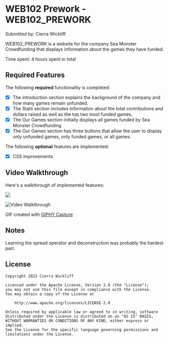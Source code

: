 # WEB102 Prework - WEB102_PREWORK

Submitted by: Cierra Wickliff

WEB102_PREWORK is a website for the company Sea Monster Crowdfunding that displays information about the games they have funded.

Time spent: 4 hours spent in total

## Required Features

The following **required** functionality is completed:

* [x] The introduction section explains the background of the company and how many games remain unfunded.
* [x] The Stats section includes information about the total contributions and dollars raised as well as the top two most funded games.
* [x] The Our Games section initially displays all games funded by Sea Monster Crowdfunding
* [x] The Our Games section has three buttons that allow the user to display only unfunded games, only funded games, or all games.

The following **optional** features are implemented:

* [x] CSS improvements

## Video Walkthrough

Here's a walkthrough of implemented features:

![](https://imgur.com/a/kfqAh19)

<img src='https://imgur.com/a/kfqAh19' title='Video Walkthrough' width='' alt='Video Walkthrough' />

<!-- Replace this with whatever GIF tool you used! -->
GIF created with [GIPHY Capture](https://giphy.com/apps/giphycapture)
<!-- Recommended tools:
[Kap](https://getkap.co/) for macOS
[ScreenToGif](https://www.screentogif.com/) for Windows
[peek](https://github.com/phw/peek) for Linux. -->

## Notes

Learning the spread operator and deconstruction was probably the hardest part.

## License

    Copyright 2023 Cierra Wickliff

    Licensed under the Apache License, Version 2.0 (the "License");
    you may not use this file except in compliance with the License.
    You may obtain a copy of the License at

        http://www.apache.org/licenses/LICENSE-2.0

    Unless required by applicable law or agreed to in writing, software
    distributed under the License is distributed on an "AS IS" BASIS,
    WITHOUT WARRANTIES OR CONDITIONS OF ANY KIND, either express or implied.
    See the License for the specific language governing permissions and
    limitations under the License.
